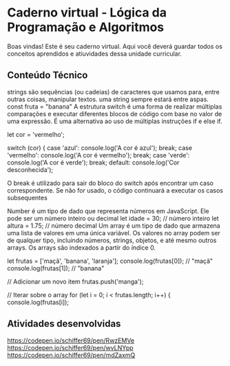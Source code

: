 # Caderno virtual - Lógica da Programação e Algoritmos
Boas vindas! Este é seu caderno virtual. Aqui você deverá guardar todos os conceitos aprendidos e atiuvidades dessa unidade curricular. 


## Conteúdo Técnico
strings são sequências (ou cadeias) de caracteres que usamos para, entre outras coisas, manipular textos. uma string sempre estará entre aspas.
const fruta = "banana"
A estrutura switch é uma forma de realizar múltiplas comparações e executar diferentes blocos de código com base no valor de uma expressão. É uma alternativa ao uso de múltiplas instruções if e else if.

let cor = 'vermelho';

switch (cor) {
  case 'azul':
    console.log('A cor é azul');
    break;
  case 'vermelho':
    console.log('A cor é vermelho');
    break;
  case 'verde':
    console.log('A cor é verde');
    break;
  default:
    console.log('Cor desconhecida');

O break é utilizado para sair do bloco do switch após encontrar um caso correspondente. Se não for usado, o código continuará a executar os casos subsequentes

Number é um tipo de dado que representa números em JavaScript. Ele pode ser um número inteiro ou decimal
let idade = 30; // número inteiro
let altura = 1.75; // número decimal
Um array é um tipo de dado que armazena uma lista de valores em uma única variável. Os valores no array podem ser de qualquer tipo, incluindo números, strings, objetos, e até mesmo outros arrays. Os arrays são indexados a partir do índice 0.


let frutas = ['maçã', 'banana', 'laranja'];
console.log(frutas[0]); // "maçã"
console.log(frutas[1]); // "banana"

// Adicionar um novo item
frutas.push('manga');

// Iterar sobre o array
for (let i = 0; i < frutas.length; i++) {
  console.log(frutas[i]);

  
## Atividades desenvolvidas
https://codepen.io/schiffer69/pen/RwzEMVe
https://codepen.io/schiffer69/pen/wvLNYpp
https://codepen.io/schiffer69/pen/mdZaxmQ
